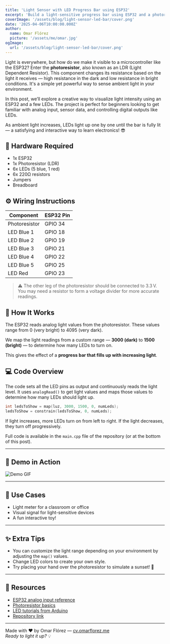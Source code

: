 ```yaml
---
title: 'Light Sensor with LED Progress Bar using ESP32'
excerpt: 'Build a light-sensitive progress bar using ESP32 and a photoresistor. A simple yet visually fun project that lights up LEDs based on brightness levels.'
coverImage: '/assets/blog/light-sensor-led-bar/cover.png'
date: '2025-04-06T10:00:00.000Z'
author:
  name: Omar Flórez
  picture: '/assets/me/omar.jpg'
ogImage:
  url: '/assets/blog/light-sensor-led-bar/cover.png'
---
```


Light is everywhere, but how do we make it visible to a microcontroller like the ESP32? Enter the **photoresistor**, also known as an LDR (Light Dependent Resistor). This component changes its resistance based on the light it receives — high resistance in the dark and low resistance in bright conditions. It's a simple yet powerful way to sense ambient light in your environment.

In this post, we’ll explore a creative way to visualize light intensity using an ESP32 and a few LEDs. The project is perfect for beginners looking to get familiar with analog input, sensor data, and controlling digital outputs like LEDs.

As ambient light increases, LEDs light up one by one until the bar is fully lit — a satisfying and interactive way to learn electronics! 😎

## 🔧 Hardware Required

- 1x ESP32  
- 1x Photoresistor (LDR)  
- 6x LEDs (5 blue, 1 red)  
- 6x 220Ω resistors  
- Jumpers  
- Breadboard  

## ⚙️ Wiring Instructions

| Component       | ESP32 Pin |
|----------------|-----------|
| Photoresistor  | GPIO 34   |
| LED Blue 1     | GPIO 18   |
| LED Blue 2     | GPIO 19   |
| LED Blue 3     | GPIO 21   |
| LED Blue 4     | GPIO 22   |
| LED Blue 5     | GPIO 25   |
| LED Red        | GPIO 23   |

> ⚠️ The other leg of the photoresistor should be connected to 3.3 V. You may need a resistor to form a voltage divider for more accurate readings.

## 🧠 How It Works

The ESP32 reads analog light values from the photoresistor. These values range from 0 (very bright) to 4095 (very dark).

We map the light readings from a custom range — **3000 (dark)** to **1500 (bright)** — to determine how many LEDs to turn on.

This gives the effect of a **progress bar that fills up with increasing light**.

## 💻 Code Overview

The code sets all the LED pins as output and continuously reads the light level. It uses `analogRead()` to get light values and maps those values to determine how many LEDs should light up.

```cpp
int ledsToShow = map(luz, 3000, 1500, 0, numLeds);
ledsToShow = constrain(ledsToShow, 0, numLeds);
```

If light increases, more LEDs turn on from left to right. If the light decreases, they turn off progressively.

Full code is available in the `main.cpp` file of the repository (or at the bottom of this post).

---

## 📸 Demo in Action

![Demo GIF](/assets/blog/light-sensor-led-bar/demo.gif)

---

## 🎯 Use Cases

- Light meter for a classroom or office  
- Visual signal for light-sensitive devices  
- A fun interactive toy!  

---

## ✨ Extra Tips

- You can customize the light range depending on your environment by adjusting the `map()` values.  
- Change LED colors to create your own style.  
- Try placing your hand over the photoresistor to simulate a sunset! 🌇

---

## 📘 Resources

- [ESP32 analog input reference](https://docs.espressif.com/projects/esp-idf/en/latest/esp32/api-reference/peripherals/adc.html)  
- [Photoresistor basics](https://learn.adafruit.com/photocells/overview)  
- [LED tutorials from Arduino](https://www.arduino.cc/en/Tutorial/BuiltInExamples/Blink)
- [Repository link](https://github.com/omarmfs98/led-photoresistor)

---

Made with ❤️ by Omar Flórez — [cv.omarflorez.me](https://cv.omarflorez.me)  
_Ready to light it up?_ 💡
